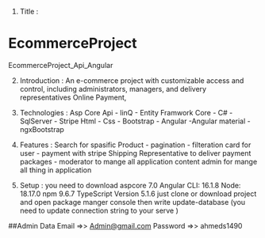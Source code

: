 1. Title :
# EcommerceProject
EcommerceProject_Api_Angular

2. Introduction :
An e-commerce project with 
customizable access and control, including administrators,
managers, and delivery representatives Online Payment,

3. Technologies :
Asp Core Api - linQ - Entity Framwork Core - C# - SqlServer - Stripe
Html - Css - Bootstrap - Angular -Angular material - ngxBootstrap

 4. Features :
Search for spasific Product - pagination - filteration
card for user - payment with stripe
Shipping Representative to deliver payment packages -
moderator to mange all application content
admin for mange all thing in application

5. Setup :
you need to download aspcore 7.0
Angular CLI: 16.1.8
Node: 18.17.0
npm 9.6.7
TypeScript Version 5.1.6
just clone or download project and open package manger
console then write update-database
(you need to update connection string to your serve )

##Admin Data
Email =>> Admin@gmail.com
Password =>> ahmeds1490
